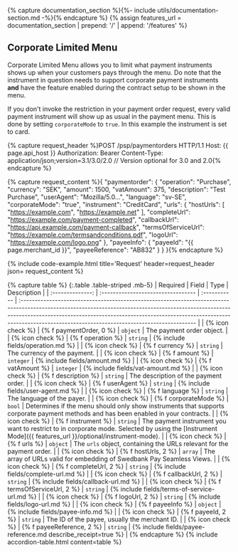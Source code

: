 {% capture documentation_section %}{%- include utils/documentation-section.md -%}{% endcapture %}
{% assign features_url = documentation_section | prepend: '/' | append: '/features' %}

## Corporate Limited Menu

Corporate Limited Menu allows you to limit what payment instruments shows up
when your customers pays through the menu. Do note that the instrument in
question needs to support corporate payment instruments **and** have the feature
enabled during the contract setup to be shown in the menu.

If you don't invoke the restriction in your payment order request, every valid
payment instrument will show up as usual in the payment menu. This is done by
setting `corporateMode` to `true`. In this example the instrument is set to
card.

{% capture request_header %}POST /psp/paymentorders HTTP/1.1
Host: {{ page.api_host }}
Authorization: Bearer <AccessToken>
Content-Type: application/json;version=3.1/3.0/2.0      // Version optional for 3.0 and 2.0{% endcapture %}

{% capture request_content %}{
    "paymentorder": {
        "operation": "Purchase",
        "currency": "SEK",
        "amount": 1500,
        "vatAmount": 375,
        "description": "Test Purchase",
        "userAgent": "Mozilla/5.0...",
        "language": "sv-SE",
        "corporateMode": "true",
        "instrument": "CreditCard",
        "urls": {
            "hostUrls": [ "https://example.com", "https://example.net" ],
            "completeUrl": "https://example.com/payment-completed",
            "callbackUrl": "https://api.example.com/payment-callback",
            "termsOfServiceUrl": "https://example.com/termsandconditions.pdf",
            "logoUrl": "https://example.com/logo.png"
        },
        "payeeInfo": {
            "payeeId": "{{ page.merchant_id }}",
            "payeeReference": "AB832"
        }
    }
}{% endcapture %}

{% include code-example.html
    title='Request'
    header=request_header
    json= request_content
    %}

{% capture table %}
{:.table .table-striped .mb-5}
|     Required     | Field                              | Type         | Description                                                                                                                                                                                                                                                                                              |
| :--------------: | :--------------------------------- | :----------- | :------------------------------------------------------------------------------------------------------------------------------------------------------------------------------------------------------------------------------------------------------------------------------------------------------- |
| {% icon check %} | {% f paymentOrder, 0 %}                     | `object`     | The payment order object.                                                                                                                                                                                                                                                                                |
| {% icon check %} | {% f operation %}                | `string`     | {% include fields/operation.md %}                                                                                                                                                                                                                                             |
| {% icon check %} | {% f currency %}                 | `string`     | The currency of the payment.                                                                                                                                                                                                                                                                             |
| {% icon check %} | {% f amount %}                   | `integer`    | {% include fields/amount.md %}                                                                                                                                                                                                                                                                |
| {% icon check %} | {% f vatAmount %}                | `integer`    | {% include fields/vat-amount.md %}                                                                                                                                                                                                                                                             |
| {% icon check %} | {% f description %}              | `string`     | The description of the payment order.                                                                                                                                                                                                                                                                    |
| {% icon check %} | {% f userAgent %}                | `string`     | {% include fields/user-agent.md %}                                                                                                                                                                                                                                                                             |
| {% icon check %} | {% f language %}                 | `string`     | The language of the payer.                                                                                                                                                                                                                                                                               |
| {% icon check %} | {% f corporateMode %}            | `bool`     | Determines if the menu should only show instruments that supports corporate payment methods and has been enabled in your contracts.                                                                                                                                                                                                                                                                            |
| {% icon check %} | {% f instrument %}               | `string`     | The payment instrument you want to restrict to in corporate mode. Selected by using the [Instrument Mode]({{ features_url }}/optional/instrument-mode).                                                                                             |
| {% icon check %} | {% f urls %}                     | `object`     | The `urls` object, containing the URLs relevant for the payment order.                                                                                                                                                                                                                                   |
| {% icon check %} | {% f hostUrls, 2 %}                | `array`      | The array of URLs valid for embedding of Swedbank Pay Seamless Views.                                                                                                                                                                                                                                    |
| {% icon check %} | {% f completeUrl, 2 %}             | `string`     | {% include fields/complete-url.md %} |
| {% icon check %} | {% f callbackUrl, 2 %}             | `string`     | {% include fields/callback-url.md %}                                                                                                                                                                                              |
| {% icon check %} | {% f termsOfServiceUrl, 2 %}       | `string`     | {% include fields/terms-of-service-url.md %}                                                                                                                                                                                                                                                     |
| {% icon check %} | {% f logoUrl, 2 %}                 | `string`     | {% include fields/logo-url.md %}                                                                                                                                                                                                                                                               |
| {% icon check %} | {% f payeeInfo %}                | `object`     | {% include fields/payee-info.md %}                                                                                                                                                                                                                                                             |
| {% icon check %} | {% f payeeId, 2 %}                 | `string`     | The ID of the payee, usually the merchant ID.                                                                                                                                                                                                                                                            |
| {% icon check %} | {% f payeeReference, 2 %}          | `string` | {% include fields/payee-reference.md describe_receipt=true %}                                                                                                                                                                                                                                 |
{% endcapture %}
{% include accordion-table.html content=table %}
